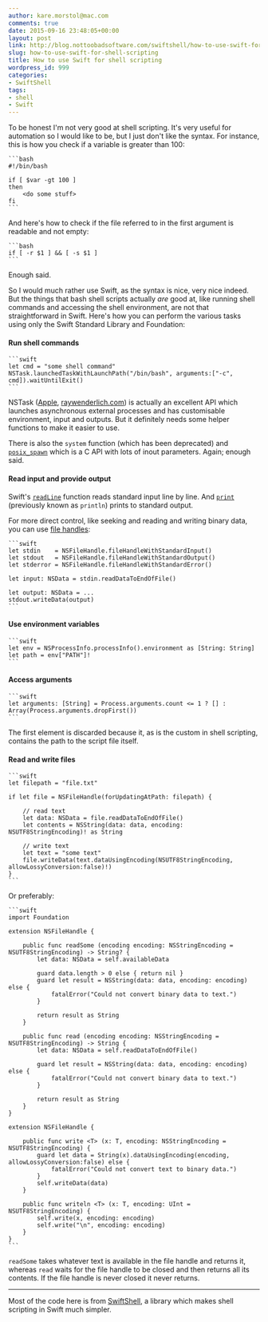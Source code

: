 ```yaml
---
author: kare.morstol@mac.com
comments: true
date: 2015-09-16 23:48:05+00:00
layout: post
link: http://blog.nottoobadsoftware.com/swiftshell/how-to-use-swift-for-shell-scripting/
slug: how-to-use-swift-for-shell-scripting
title: How to use Swift for shell scripting
wordpress_id: 999
categories:
- SwiftShell
tags:
- shell
- Swift
---
```


To be honest I'm not very good at shell scripting. It's very useful for automation so I would like to be, but I just don't like the syntax. For instance, this is how you check if a variable is greater than 100:


    
    ```bash
    #!/bin/bash
    
    if [ $var -gt 100 ]
    then
        <do some stuff>
    fi
    ```

And here's how to check if the file referred to in the first argument is readable and not empty:


    
    ```bash
    if [ -r $1 ] && [ -s $1 ]
    ```

Enough said.

So I would much rather use Swift, as the syntax is nice, very nice indeed. But the things that bash shell scripts actually _are_ good at, like running shell commands and accessing the shell environment, are not that straightforward in Swift. Here's how you can perform the various tasks using only the Swift Standard Library and Foundation:

<!-- more -->

#### Run shell commands


    
    ```swift
    let cmd = "some shell command"
    NSTask.launchedTaskWithLaunchPath("/bin/bash", arguments:["-c", cmd]).waitUntilExit()
    ```

NSTask ([Apple](https://developer.apple.com/library/mac/documentation/Cocoa/Reference/Foundation/Classes/NSTask_Class), [raywenderlich.com](http://www.raywenderlich.com/36537/nstask-tutorial)) is actually an excellent API which launches asynchronous external processes and has customisable environment, input and outputs. But it definitely needs some helper functions to make it easier to use.

There is also the `system` function (which has been deprecated) and [`posix_spawn`](https://developer.apple.com/library/mac/documentation/Darwin/Reference/ManPages/man2/posix_spawn.2.html) which is a C API with lots of inout parameters. Again; enough said.

#### Read input and provide output

Swift's [`readLine`](http://swiftdoc.org/swift-2/func/readLine/) function reads standard input line by line. And [`print`](http://swiftdoc.org/swift-2/func/print/) (previously known as `println`) prints to standard output.

For more direct control, like seeking and reading and writing binary data, you can use [file handles](https://developer.apple.com/library/ios/documentation/Cocoa/Reference/Foundation/Classes/NSFileHandle_Class/):


    
    ```swift
    let stdin    = NSFileHandle.fileHandleWithStandardInput()
    let stdout   = NSFileHandle.fileHandleWithStandardOutput()
    let stderror = NSFileHandle.fileHandleWithStandardError()
    
    let input: NSData = stdin.readDataToEndOfFile()
    
    let output: NSData = ...
    stdout.writeData(output)
    ```

#### Use environment variables


    
    ```swift
    let env = NSProcessInfo.processInfo().environment as [String: String]
    let path = env["PATH"]!
    ```

#### Access arguments


    
    ```swift
    let arguments: [String] = Process.arguments.count <= 1 ? [] : Array(Process.arguments.dropFirst())
    ```

The first element is discarded because it, as is the custom in shell scripting, contains the path to the script file itself.

#### Read and write files


    
    ```swift
    let filepath = "file.txt"
    
    if let file = NSFileHandle(forUpdatingAtPath: filepath) {
    
        // read text
        let data: NSData = file.readDataToEndOfFile()
        let contents = NSString(data: data, encoding: NSUTF8StringEncoding)! as String
    
        // write text
        let text = "some text"
        file.writeData(text.dataUsingEncoding(NSUTF8StringEncoding, allowLossyConversion:false)!)
    }
    ```

Or preferably:


    
    ```swift
    import Foundation
    
    extension NSFileHandle {
    
        public func readSome (encoding encoding: NSStringEncoding = NSUTF8StringEncoding) -> String? {
            let data: NSData = self.availableData
    
            guard data.length > 0 else { return nil }
            guard let result = NSString(data: data, encoding: encoding) else {
                fatalError("Could not convert binary data to text.")
            }
    
            return result as String
        }
    
        public func read (encoding encoding: NSStringEncoding = NSUTF8StringEncoding) -> String {
            let data: NSData = self.readDataToEndOfFile()
    
            guard let result = NSString(data: data, encoding: encoding) else {
                fatalError("Could not convert binary data to text.")
            }
    
            return result as String
        }
    }
    
    extension NSFileHandle {
    
        public func write <T> (x: T, encoding: NSStringEncoding = NSUTF8StringEncoding) {
            guard let data = String(x).dataUsingEncoding(encoding, allowLossyConversion:false) else {
                fatalError("Could not convert text to binary data.")
            }
            self.writeData(data)
        }
    
        public func writeln <T> (x: T, encoding: UInt = NSUTF8StringEncoding) {
            self.write(x, encoding: encoding)
            self.write("\n", encoding: encoding)
        }
    }
    ```

`readSome` takes whatever text is available in the file handle and returns it, whereas `read` waits for the file handle to be closed and then returns all its contents. If the file handle is never closed it never returns.

* * *

Most of the code here is from [SwiftShell](https://github.com/kareman/SwiftShell), a library which makes shell scripting in Swift much simpler.
